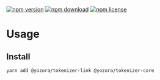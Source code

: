 [![npm version](https://img.shields.io/npm/v/@yozora/tokenizer-link.svg)](https://www.npmjs.com/package/@yozora/tokenizer-link)
[![npm download](https://img.shields.io/npm/dm/@yozora/tokenizer-link.svg)](https://www.npmjs.com/package/@yozora/tokenizer-link)
[![npm license](https://img.shields.io/npm/l/@yozora/tokenizer-link.svg)](https://www.npmjs.com/package/@yozora/tokenizer-link)


# Usage

## Install
```shell
yarn add @yozora/tokenizer-link @yozora/tokenizer-core
```
